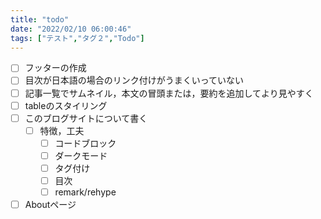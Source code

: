 ```yaml
---
title: "todo"
date: "2022/02/10 06:00:46"
tags: ["テスト","タグ２","Todo"]
---
```



* [ ] フッターの作成
* [ ] 目次が日本語の場合のリンク付けがうまくいっていない
* [ ] 記事一覧でサムネイル，本文の冒頭または，要約を追加してより見やすく
* [ ] tableのスタイリング
* [ ] このブログサイトについて書く
  * [ ] 特徴，工夫
    * [ ] コードブロック
    * [ ] ダークモード
    * [ ] タグ付け
    * [ ] 目次
    * [ ] remark/rehype
* [ ] Aboutページ
